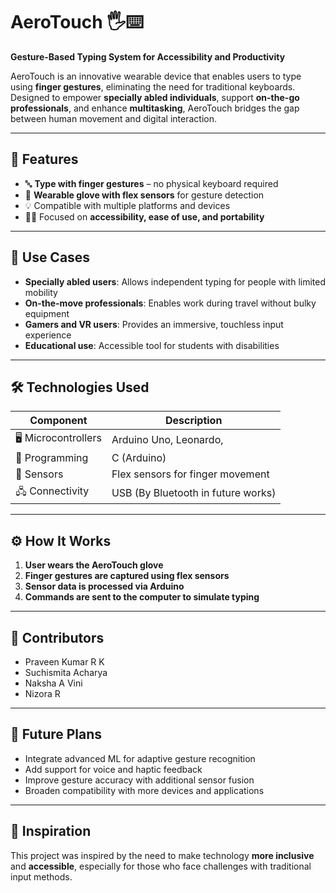 # AeroTouch 🖐️⌨️  
**Gesture-Based Typing System for Accessibility and Productivity**

AeroTouch is an innovative wearable device that enables users to type using **finger gestures**, eliminating the need for traditional keyboards. Designed to empower **specially abled individuals**, support **on-the-go professionals**, and enhance **multitasking**, AeroTouch bridges the gap between human movement and digital interaction.

---

## 🚀 Features

- 🔤 **Type with finger gestures** – no physical keyboard required
- 🧤 **Wearable glove with flex sensors** for gesture detection
- 💡 Compatible with multiple platforms and devices
- 🧑‍🦽 Focused on **accessibility, ease of use, and portability**

---

## 🎯 Use Cases

- **Specially abled users**: Allows independent typing for people with limited mobility
- **On-the-move professionals**: Enables work during travel without bulky equipment
- **Gamers and VR users**: Provides an immersive, touchless input experience
- **Educational use**: Accessible tool for students with disabilities

---

## 🛠️ Technologies Used

| Component             | Description                          |
|----------------------|--------------------------------------|
| 🖥️ Microcontrollers   | Arduino Uno, Leonardo, |
| 🧠 Programming        | C (Arduino)|
| 🧤 Sensors            | Flex sensors for finger movement     |
| 🖧 Connectivity       | USB (By Bluetooth in future works)     |

---

## ⚙️ How It Works

1. **User wears the AeroTouch glove**
2. **Finger gestures are captured using flex sensors**
3. **Sensor data is processed via Arduino**
4. **Commands are sent to the computer to simulate typing**

---

## 🤝 Contributors

- Praveen Kumar R K
- Suchismita Acharya
- Naksha A Vini
- Nizora R

---

## 📌 Future Plans

- Integrate advanced ML for adaptive gesture recognition
- Add support for voice and haptic feedback
- Improve gesture accuracy with additional sensor fusion
- Broaden compatibility with more devices and applications

---

## 🧠 Inspiration

This project was inspired by the need to make technology **more inclusive** and **accessible**, especially for those who face challenges with traditional input methods.
